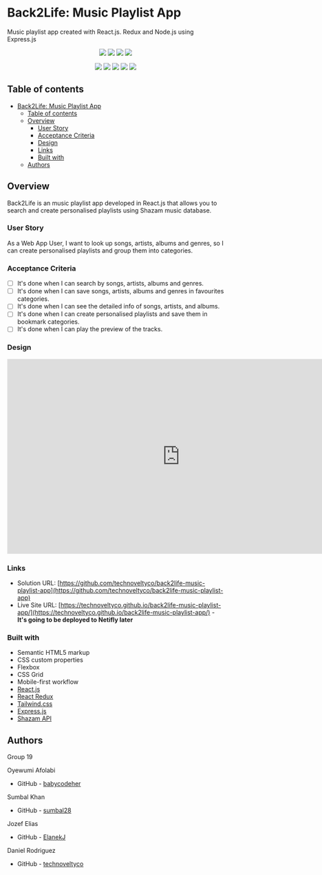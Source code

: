 # Back2Life: Music Playlist App

Music playlist app created with React.js. Redux and Node.js using Express.js

<!-- project repository shields -->
<p align="center">
  <img src="https://img.shields.io/github/repo-size/technoveltyco/back2life-music-playlist-app" />
  <img src="https://img.shields.io/github/languages/top/technoveltyco/back2life-music-playlist-app" />
  <img src="https://img.shields.io/github/issues/technoveltyco/back2life-music-playlist-app" />
  <img src="https://img.shields.io/github/last-commit/technoveltyco/back2life-music-playlist-app" />
</p>

<p align="center">
  <img src="https://img.shields.io/badge/HTML5-orange" />
  <img src="https://img.shields.io/badge/CSS3-blue" />
  <img src="https://img.shields.io/badge/TailwindCSS-purple" />
  <img src="https://img.shields.io/badge/Javascript-yellow" />
  <img src="https://img.shields.io/badge/Moment.js-green" />
</p>
<!-- end project repository shields -->

## Table of contents

- [Back2Life: Music Playlist App](#back2life-music-playlist-app)
  - [Table of contents](#table-of-contents)
  - [Overview](#overview)
    - [User Story](#user-story)
    - [Acceptance Criteria](#acceptance-criteria)
    - [Design](#design)
    - [Links](#links)
    - [Built with](#built-with)
  - [Authors](#authors)

## Overview

Back2Life is an music playlist app developed in React.js that allows you to search and create personalised playlists using  Shazam music database.

### User Story

As a Web App User,
I want to look up songs, artists, albums and genres,
so I can create personalised playlists and group them into categories.

### Acceptance Criteria

- [ ] It's done when I can search by songs, artists, albums and genres.
- [ ] It's done when I can save songs, artists, albums and genres in favourites categories.
- [ ] It's done when I can see the detailed info of songs, artists, and albums.
- [ ] It's done when I can create personalised playlists and save them in bookmark categories.
- [ ] It's done when I can play the preview of the tracks.

### Design

<iframe style="border: 1px solid rgba(0, 0, 0, 0.1);" width="800" height="450" src="https://www.figma.com/embed?embed_host=share&url=https%3A%2F%2Fwww.figma.com%2Ffile%2FeXby2cQnFCV7AkqxnbGxUV%2FBack2Life-Music-Playlist-App%3Fnode-id%3D0%253A1%26t%3DXzEg43EkCrMR1FMV-1" allowfullscreen></iframe>

### Links

- Solution URL: [https://github.com/technoveltyco/back2life-music-playlist-app](https://github.com/technoveltyco/back2life-music-playlist-app)
- Live Site URL: [https://technoveltyco.github.io/back2life-music-playlist-app/](https://technoveltyco.github.io/back2life-music-playlist-app/) - **It's going to be deployed to Netifly later**

### Built with

- Semantic HTML5 markup
- CSS custom properties
- Flexbox
- CSS Grid
- Mobile-first workflow
- [React.js](https://reactjs.org/)
- [React Redux](https://react-redux.js.org/)
- [Tailwind.css](https://tailwindcss.com/)
- [Express.js](https://expressjs.com/)
- [Shazam API](https://rapidapi.com/apidojo/api/shazam/)

## Authors

  Group 19

Oyewumi Afolabi
- GitHub - [babycodeher](https://github.com/babycodeher)

Sumbal Khan
- GitHub - [sumbal28](https://github.com/sumbal28)

Jozef Elias
- GitHub - [ElanekJ](https://github.com/ElanekJ)

Daniel Rodriguez
- GitHub - [technoveltyco](https://github.com/technoveltyco)

